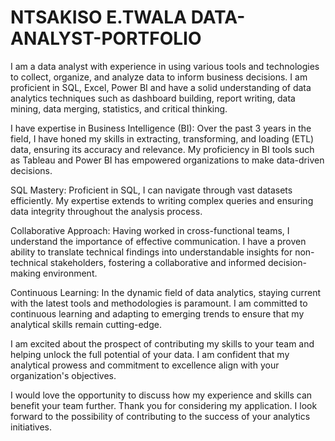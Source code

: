 # NTSAKISO E.TWALA DATA-ANALYST-PORTFOLIO 

I am a data analyst with experience in using various tools and technologies to collect, organize, and analyze data to inform business decisions. I am proficient in SQL, Excel, Power BI and have a solid understanding of data analytics techniques such as dashboard building, report writing, data mining, data merging, statistics, and critical thinking.

I have expertise in Business Intelligence (BI): Over the past 3 years in the field, I have honed my skills in extracting, transforming, and loading (ETL) data, ensuring its accuracy and relevance. My proficiency in BI tools such as Tableau and Power BI has empowered organizations to make data-driven decisions.

SQL Mastery: Proficient in SQL, I can navigate through vast datasets efficiently. My expertise extends to writing complex queries and ensuring data integrity throughout the analysis process.

Collaborative Approach: Having worked in cross-functional teams, I understand the importance of effective communication. I have a proven ability to translate technical findings into understandable insights for non-technical stakeholders, fostering a collaborative and informed decision-making environment.

Continuous Learning: In the dynamic field of data analytics, staying current with the latest tools and methodologies is paramount. I am committed to continuous learning and adapting to emerging trends to ensure that my analytical skills remain cutting-edge.

I am excited about the prospect of contributing my skills to your team and helping unlock the full potential of your data. I am confident that my analytical prowess and commitment to excellence align with your organization's objectives.

I would love the opportunity to discuss how my experience and skills can benefit your team further. Thank you for considering my application. I look forward to the possibility of contributing to the success of your analytics initiatives.


 
